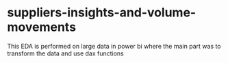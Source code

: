 # suppliers-insights-and-volume-movements
This EDA is performed on large data in power bi where the main part was to transform the data and use dax functions
